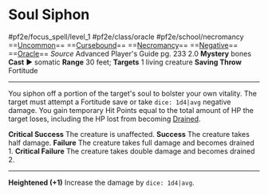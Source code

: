 # Soul Siphon
#pf2e/focus_spell/level_1 #pf2e/class/oracle #pf2e/school/necromancy 
==[Uncommon](../../../../../TTRPGShare-Pathfinder-2E-Vault/rules/traits/uncommon.md)== ==[Cursebound](../../../Traits/Cursebound.md)== ==[Necromancy](../../../../../TTRPGShare-Pathfinder-2E-Vault/rules/traits/necromancy.md)== ==[Negative](../../../../../TTRPGShare-Pathfinder-2E-Vault/rules/traits/negative.md)== ==[Oracle](../../../Traits/Oracle.md)==
*Source* Advanced Player's Guide pg. 233 2.0
**Mystery** bones
**Cast** ► somatic
**Range** 30 feet; **Targets** 1 living creature
**Saving Throw** Fortitude

---
You siphon off a portion of the target's soul to bolster your own vitality. The target must attempt a Fortitude save or take `dice: 1d4|avg` negative damage. You gain temporary Hit Points equal to the total amount of HP the target loses, including the HP lost from becoming [Drained](../../../Conditions/Drained.md).

**Critical Success** The creature is unaffected.
**Success** The creature takes half damage.
**Failure** The creature takes full damage and becomes drained 1.
**Critical Failure** The creature takes double damage and becomes drained 2.

<hr>

**Heightened (+1)** Increase the damage by `dice: 1d4|avg`.